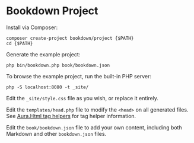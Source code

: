 # Bookdown Project

Install via Composer:

    composer create-project bookdown/project {$PATH}
    cd {$PATH}

Generate the example project:

    php bin/bookdown.php book/bookdown.json

To browse the example project, run the built-in PHP server:

    php -S localhost:8080 -t _site/

Edit the `_site/style.css` file as you wish, or replace it entirely.

Edit the `templates/head.php` file to modify the `<head>` on all generated files. See [Aura.Html tag helpers](https://github.com/auraphp/Aura.Html/blob/develop-2/README-HELPERS.md) for tag helper information.

Edit the `book/bookdown.json` file to add your own content, including both Markdown and other `bookdown.json` files.
